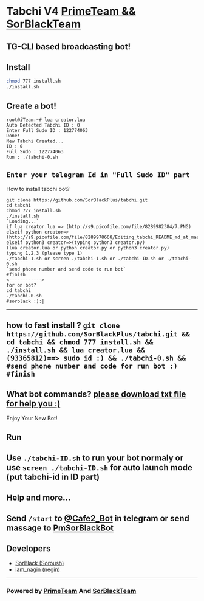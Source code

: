 # Tabchi V4 [PrimeTeam && SorBlackTeam](https://t.me/primeteam)

TG-CLI based broadcasting bot!
-----------------------
## Install
```bash
chmod 777 install.sh
./install.sh
```
## Create a bot!
```
root@iTeam:~# lua creator.lua
Auto Detected Tabchi ID : 0
Enter Full Sudo ID : 122774063
Done!
New Tabchi Created...
ID : 0
Full Sudo : 122774063
Run : ./tabchi-0.sh
```
`Enter your telegram Id in "Full Sudo ID" part`
------------------------
How to install tabchi bot?
```
git clone https://github.com/SorBlackPlus/tabchi.git
cd tabchi
chmod 777 install.sh
./install.sh
`Loading...`
if lua creator.lua => (http://s9.picofile.com/file/8289982384/7.PNG)
elseif python creator=>(http://s9.picofile.com/file/8289978668/Editing_tabchi_README_md_at_master_SorBlackPlus_tabchi.png)
elseif python3 creator=>(typing python3 creator.py)
(lua creator.lua or python creator.py or python3 creator.py)
typing 1,2,3 (please type 1)
./tabchi-1.sh or screen ./tabchi-1.sh or ./tabchi-ID.sh or ./tabchi-0.sh
`send phone number and send code to run bot`
#finish
<------------>
for on bot?
cd tabchi
./tabchi-0.sh
#sorblack :):|
```
---------------------
how to fast install ?
`git clone https://github.com/SorBlackPlus/tabchi.git && cd tabchi && chmod 777 install.sh && ./install.sh && lua creator.lua && (93365812)==> sudo id :) && ./tabchi-0.sh && #send phone number and code for run bot :) #finish`
---------------------
What bot commands?
[please download txt file for help you :)](http://s9.picofile.com/file/8289981650/commands_tabchi_PrimeTeam_SorBlackTeam_.txt.html)
---------------------
Enjoy Your New Bot!
## Run
Use `./tabchi-ID.sh` to run your bot normaly or use `screen ./tabchi-ID.sh` for auto launch mode (put tabchi-id in ID part)
---------------------
## Help and more...
Send `/start` to [@Cafe2_Bot](https://telegram.me/Cafe2_Bot) in telegram or send massage to [PmSorBlackBot](https://t.me/pmsorblackbot)
---------------------
## Developers

 * [SorBlack (Soroush)](https://telegram.me/SorBlack)
 * [iam_nagin (negin)](https://telegram.me/iam_nagin)
---------------------
### Powered by [PrimeTeam](https://telegram.me/PrimeTeam) And [SorBlackTeam](https://t.me/PrimeTeam)
